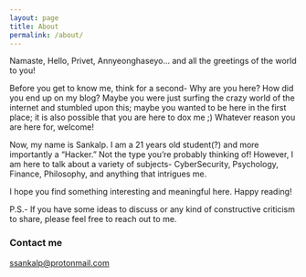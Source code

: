 ```yaml
---
layout: page
title: About
permalink: /about/
---
```


Namaste, Hello, Privet, Annyeonghaseyo… and all the greetings of the world to you!

Before you get to know me, think for a second- Why are you here? How did you end up on my blog? Maybe you were just surfing the crazy world of the internet and stumbled upon this; maybe you wanted to be here in the first place; it is also possible that you are here to dox me ;)
Whatever reason you are here for, welcome!


Now, my name is Sankalp. I am a 21 years old student(?) and more importantly a “Hacker.” Not the type you’re probably thinking of! However, I am here to talk about a variety of subjects- CyberSecurity, Psychology, Finance, Philosophy, and anything that intrigues me. 

I hope you find something interesting and meaningful here. Happy reading!

P.S.- If you have some ideas to discuss or any kind of constructive criticism to share, please feel free to reach out to me. 


### Contact me

[ssankalp@protonmail.com](mailto:ssankalp@protonmail.com)
